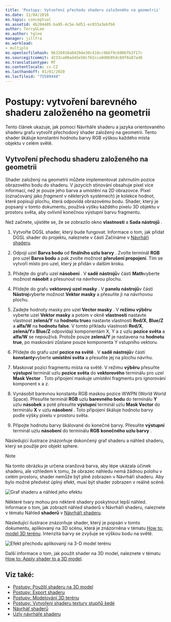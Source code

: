 ```yaml
---
title: 'Postupy: Vytvoření přechodu shaderu založeného na geometrii'
ms.date: 11/04/2016
ms.topic: conceptual
ms.assetid: 4b204405-ba95-4c5e-bd51-ec033a3ebfb6
author: TerryGLee
ms.author: tglee
manager: jillfra
ms.workload:
- multiple
ms.openlocfilehash: 96326910a04294e30c410cc96bf9c600bfb3f17c
ms.sourcegitcommit: d233ca00ad45e50cf62cca0d0b95dc69f0a87ad6
ms.translationtype: MT
ms.contentlocale: cs-CZ
ms.lasthandoff: 01/01/2020
ms.locfileid: "75589448"
---
```

# <a name="how-to-create-a-geometry-based-gradient-shader"></a>Postupy: vytvoření barevného shaderu založeného na geometrii

Tento článek ukazuje, jak pomocí Návrháře shaderu a jazyka orientovaného shaderu grafu vytvořit přechodový shader založený na geometrii. Tento shader škáluje konstantní hodnotu barvy RGB výškou každého místa objektu v celém světě.

## <a name="create-a-geometry-based-gradient-shader"></a>Vytvoření přechodu shaderu založeného na geometrii

Shader založený na geometrii můžete implementovat zahrnutím pozice obrazového bodu do shaderu. V jazycích stínování obsahuje pixel více informací, než je pouze jeho barva a umístění na 2D obrazovce. Pixel (označovaný jako *fragment* v některých systémech) je kolekce hodnot, které popisují plochu, která odpovídá obrazovému bodu. Shader, který je popsaný v tomto dokumentu, používá výšku každého pixelu 3D objektu v prostoru světa, aby ovlivnil konečnou výstupní barvu fragmentu.

Než začnete, ujistěte se, že se zobrazilo okno **vlastnosti** a **Sada nástrojů** .

1. Vytvořte DGSL shader, který bude fungovat. Informace o tom, jak přidat DGSL shader do projektu, naleznete v části Začínáme v [Návrháři shaderu](../designers/shader-designer.md).

2. Odpojí uzel **Barva bodu** od **finálního uzlu barvy** . Zvolte terminál **RGB** pro uzel **Barva bodu** a pak zvolte možnost **přerušení propojení**. Tím se vytvoří místo pro uzel, který je přidán v dalším kroku.

3. Přidejte do grafu uzel **násobení** . V **sadě nástrojů**v části **Math**vyberte možnost **násobit** a přesunout na návrhovou plochu.

4. Přidejte do grafu **vektorový uzel masky** . V **panelu nástrojů**v části **Nástroj**vyberte možnost **Vektor masky** a přesuňte ji na návrhovou plochu.

5. Zadejte hodnoty masky pro uzel **Vector masky** . V **režimu výběru** vyberte uzel **Vektor masky** a potom v okně **vlastnosti** nastavte vlastnost **zelená/Y** na **hodnotu true**a nastavte vlastnosti **Red/X**, **Blue/Z** a **alfa/W** na **hodnotu false**. V tomto příkladu vlastnosti **Red/X**, **zelená/Y**a **Blue/Z** odpovídají komponentám X, Y a z uzlu **pozice světa** a **alfa/W** se nepoužívá. Protože pouze **zelená/Y** je nastavena na **hodnotu true**, po maskování zůstane pouze komponenta Y vstupního vektoru.

6. Přidejte do grafu uzel **pozice na světě** . V **sadě nástrojů**v části **konstanty**vyberte **umístění světa** a přesuňte jej na plochu návrhu.

7. Maskovat pozici fragmentu místa na světě. V režimu **výběru** přesuňte **výstupní** terminál uzlu **pozice světa** do **vektorového** terminálu pro uzel **Mask Vector** . Toto připojení maskuje umístění fragmentu pro ignorování komponent x a z.

8. Vynásobit barevnou konstantu RGB maskou pozice WWPN (World World Space). Přesuňte terminál **RGB** uzlu **barevného bodu** do terminálu **Y** uzlu **násobek** a poté přesuňte **výstupní** terminál uzlu **Mask Vector** do terminálu **X** v uzlu **násobení** . Toto připojení škáluje hodnotu barvy podle výšky pixelu v prostoru světa.

9. Připojte hodnotu barvy škálované do konečné barvy. Přesuňte **výstupní** terminál uzlu **násobení** do terminálu **RGB** **konečného uzlu barvy** .

Následující ilustrace znázorňuje dokončený graf shaderu a náhled shaderu, který se použije pro objekt sphere.

> [!NOTE]
> Na tomto obrázku je určena oranžová barva, aby lépe ukázala účinek shaderu, ale vzhledem k tomu, že obrazec náhledu nemá žádnou polohu v celém prostoru, shader nemůže být plně zobrazen v Návrháři shaderu. Aby bylo možné předvést úplný efekt, musí být shader zobrazen v reálné scéně.

![Graf shaderu a náhled jeho efektu](../designers/media/digit-gradient-effect-graph.png)

Některé tvary mohou pro některé shadery poskytnout lepší náhled. Informace o tom, jak zobrazit náhled shaderů v Návrháři shaderu, naleznete v tématu Náhled **shaderů** v [Návrháři shaderu](../designers/shader-designer.md).

Následující ilustrace znázorňuje shader, který je popsán v tomto dokumentu, aplikovaný na 3D scénu, která je znázorněna v tématu [How to: model 3D terénu](../designers/how-to-model-3-d-terrain.md). Intenzita barvy se zvyšuje se výškou bodu na světě.

![Efekt přechodu aplikovaný na 3&#45;D model terénu](../designers/media/digit-gradient-effect-result.png)

Další informace o tom, jak použít shader na 3D model, naleznete v tématu [How to: Apply shader to a 3D model](../designers/how-to-apply-a-shader-to-a-3-d-model.md).

## <a name="see-also"></a>Viz také:

- [Postupy: Použití shaderu na 3D model](../designers/how-to-apply-a-shader-to-a-3-d-model.md)
- [Postupy: Export shaderu](../designers/how-to-export-a-shader.md)
- [Postupy: Modelování 3D terénu](../designers/how-to-model-3-d-terrain.md)
- [Postupy: Vytvoření shaderu textury stupňů šedé](../designers/how-to-create-a-grayscale-texture-shader.md)
- [Návrhář shaderů](../designers/shader-designer.md)
- [Uzly návrháře shaderu](../designers/shader-designer-nodes.md)
